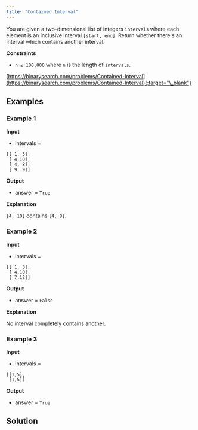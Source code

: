 ```yaml
---
title: "Contained Interval"
---
```


You are given a two-dimensional list of integers `intervals` where each element is an inclusive interval `[start, end]`. Return whether there's an interval which contains another interval.

**Constraints**

- `n ≤ 100,000` where `n` is the length of `intervals`.

[https://binarysearch.com/problems/Contained-Interval](https://binarysearch.com/problems/Contained-Interval){:target="\_blank"}

## Examples

### Example 1

**Input**

- intervals =

```
[[ 1, 3],
 [ 4,10],
 [ 4, 8],
 [ 9, 9]]
```

**Output**

- answer = `True`

**Explanation**

`[4, 10]` contains `[4, 8]`.

### Example 2

**Input**

- intervals =

```
[[ 1, 3],
 [ 4,10],
 [ 7,12]]
```

**Output**

- answer = `False`

**Explanation**

No interval completely contains another.

### Example 3

**Input**

- intervals =

```
[[1,5],
 [1,5]]
```

**Output**

- answer = `True`

## Solution

<script src="https://gist.github.com/yaeba/16da7be5123724fcf6eccc25581cef5a.js?file=Contained-Interval.py"></script>
